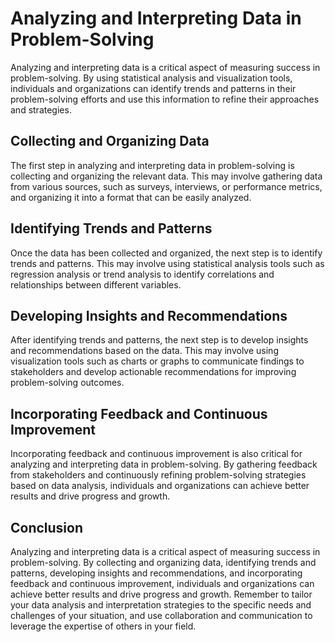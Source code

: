 Analyzing and Interpreting Data in Problem-Solving
===================================================================================================

Analyzing and interpreting data is a critical aspect of measuring success in problem-solving. By using statistical analysis and visualization tools, individuals and organizations can identify trends and patterns in their problem-solving efforts and use this information to refine their approaches and strategies.

Collecting and Organizing Data
------------------------------

The first step in analyzing and interpreting data in problem-solving is collecting and organizing the relevant data. This may involve gathering data from various sources, such as surveys, interviews, or performance metrics, and organizing it into a format that can be easily analyzed.

Identifying Trends and Patterns
-------------------------------

Once the data has been collected and organized, the next step is to identify trends and patterns. This may involve using statistical analysis tools such as regression analysis or trend analysis to identify correlations and relationships between different variables.

Developing Insights and Recommendations
---------------------------------------

After identifying trends and patterns, the next step is to develop insights and recommendations based on the data. This may involve using visualization tools such as charts or graphs to communicate findings to stakeholders and develop actionable recommendations for improving problem-solving outcomes.

Incorporating Feedback and Continuous Improvement
-------------------------------------------------

Incorporating feedback and continuous improvement is also critical for analyzing and interpreting data in problem-solving. By gathering feedback from stakeholders and continuously refining problem-solving strategies based on data analysis, individuals and organizations can achieve better results and drive progress and growth.

Conclusion
----------

Analyzing and interpreting data is a critical aspect of measuring success in problem-solving. By collecting and organizing data, identifying trends and patterns, developing insights and recommendations, and incorporating feedback and continuous improvement, individuals and organizations can achieve better results and drive progress and growth. Remember to tailor your data analysis and interpretation strategies to the specific needs and challenges of your situation, and use collaboration and communication to leverage the expertise of others in your field.


